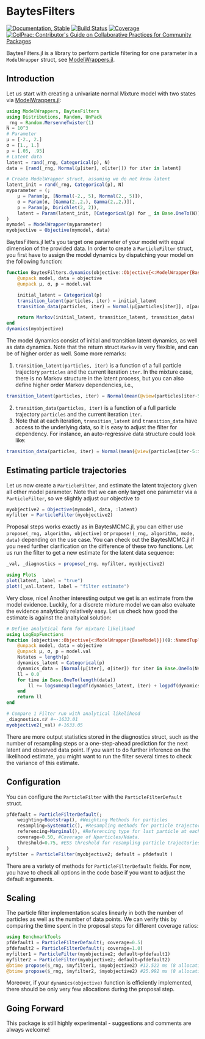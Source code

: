 # BaytesFilters

<!---
![logo](docs/src/assets/logo.svg)
[![CI](xxx)](xxx)
[![arXiv article](xxx)](xxx)

-->
[![Documentation, Stable](https://img.shields.io/badge/docs-stable-blue.svg)](https://paschermayr.github.io/BaytesFilters.jl/)
[![Build Status](https://github.com/paschermayr/BaytesFilters.jl/actions/workflows/CI.yml/badge.svg?branch=main)](https://github.com/paschermayr/BaytesFilters.jl/actions/workflows/CI.yml?query=branch%3Amain)
[![Coverage](https://codecov.io/gh/paschermayr/BaytesFilters.jl/branch/main/graph/badge.svg)](https://codecov.io/gh/paschermayr/BaytesFilters.jl)
[![ColPrac: Contributor's Guide on Collaborative Practices for Community Packages](https://img.shields.io/badge/ColPrac-Contributor's%20Guide-blueviolet)](https://github.com/SciML/ColPrac)


BaytesFilters.jl is a library to perform particle filtering for one parameter in a `ModelWrapper` struct, see [ModelWrappers.jl](https://github.com/paschermayr/ModelWrappers.jl).

## Introduction

Let us start with creating a univariate normal Mixture model with two states via [ModelWrappers.jl](https://github.com/paschermayr/ModelWrappers.jl):
```julia
using ModelWrappers, BaytesFilters
using Distributions, Random, UnPack
_rng = Random.MersenneTwister(1)
N = 10^3
# Parameter
μ = [-2., 2.]
σ = [1., 1.]
p = [.05, .95]
# Latent data
latent = rand(_rng, Categorical(p), N)
data = [rand(_rng, Normal(μ[iter], σ[iter])) for iter in latent]

# Create ModelWrapper struct, assuming we do not know latent
latent_init = rand(_rng, Categorical(p), N)
myparameter = (;
    μ = Param(μ, [Normal(-2., 5), Normal(2., 5)]),
    σ = Param(σ, [Gamma(2.,2.), Gamma(2.,2.)]),
    p = Param(p, Dirichlet(2, 2)),
    latent = Param(latent_init, [Categorical(p) for _ in Base.OneTo(N)]),
)
mymodel = ModelWrapper(myparameter)
myobjective = Objective(mymodel, data)
```

BaytesFilters.jl let's you target one parameter of your model with equal dimension of the provided data. In order to create a `ParticleFilter` struct, you first have to assign the model dynamics by dispatching your model on the following function:

```julia
function BaytesFilters.dynamics(objective::Objective{<:ModelWrapper{BaseModel}})
    @unpack model, data = objective
    @unpack μ, σ, p = model.val

    initial_latent = Categorical(p)
    transition_latent(particles, iter) = initial_latent
    transition_data(particles, iter) = Normal(μ[particles[iter]], σ[particles[iter]])

    return Markov(initial_latent, transition_latent, transition_data)
end
dynamics(myobjective)
```

The model dynamics consist of initial and transition latent dynamics, as well as data dynamics. Note that the return struct `Markov` is very flexible, and can be of higher order as well. Some more remarks:
1. `transition_latent(particles, iter)` is a function of a full particle trajectory `particles` and the current iteration `iter`. In the mixture case, there is no Markov structure in the latent process, but
you can also define higher order Markov dependencies, i.e.,
```julia
transition_latent(particles, iter) = Normal(mean(@view(particles[iter-5:iter-1])), 1)
```
2. `transition_data(particles, iter)` is a function of a full particle trajectory `particles` and the current iteration `iter`.
3. Note that at each iteration, `transition_latent` and `transition_data` have access to the underlying data, so it is easy to adjust the filter for dependency. For instance, an auto-regressive data structure could look like:
```julia
transition_data(particles, iter) = Normal(mean(@view(particles[iter-5:iter-1])), mean(@view(data[iter-2:iter-1])))
```

## Estimating particle trajectories
Let us now create a `ParticleFilter`, and estimate the latent trajectory given all other model parameter. Note that we can only target one parameter via a `ParticleFilter`, so we slightly adjust our objective to
```julia
myobjective2 = Objective(mymodel, data, :latent)
myfilter = ParticleFilter(myobjective2)
```
Proposal steps works exactly as in BaytesMCMC.jl, you can either use `propose(_rng, algorithm, objective)` or `propose!(_rng, algorithm, mode, data)` depending on the use case. You can check out the BaytesMCMC.jl if you need further clarification on the difference of these two functions. Let us run the filter to get a new estimate for the latent data sequence:
```julia
_val, _diagnostics = propose(_rng, myfilter, myobjective2)

using Plots
plot(latent, label = "true")
plot!(_val.latent, label = "filter estimate")
```
Very close, nice! Another interesting output we get is an estimate from the model evidence. Luckily, for a discrete mixture model we can also evaluate the evidence analytically relatively easy. Let us check how good the estimate is against the analtyical solution:
```julia
# Define analytical form for mixture likelihood
using LogExpFunctions
function (objective::Objective{<:ModelWrapper{BaseModel}})(θ::NamedTuple)
    @unpack model, data = objective
    @unpack μ, σ, p = model.val
    Nstates = length(μ)
    dynamics_latent = Categorical(p)
    dynamics_data = [Normal(μ[iter], σ[iter]) for iter in Base.OneTo(Nstates)]
    ll = 0.0
    for time in Base.OneTo(length(data))
        ll += logsumexp(logpdf(dynamics_latent, iter) + logpdf(dynamics_data[iter], data[time]) for iter in Base.OneTo(Nstates))
    end
    return ll
end

# Compare 1 Filter run with analytical likelihood
_diagnostics.ℓℒ #~-1633.01
myobjective2(_val) #-1633.05
```
There are more output statistics stored in the diagnostics struct, such as the number of resampling steps or a one-step-ahead prediction for the next latent and observed data point. If you want to do further inference on the likelihood estimate, you might want to run the filter several times to check the variance of this estimate.

## Configuration

You can configure the `ParticleFilter` with the `ParticleFilterDefault` struct.
```julia
pfdefault = ParticleFilterDefault(;
    weighting=Bootstrap(), #Weighting Methods for particles
    resampling=Systematic(), #Resampling methods for particle trajectories
    referencing=Marginal(), #Referencing type for last particle at each iteration - either Conditional, Ancestral or Marginal Implementation.
    coverage=0.50, #Coverage of Nparticles/Ndata.
    threshold=0.75, #ESS threshold for resampling particle trajectories.
)
myfilter = ParticleFilter(myobjective2; default = pfdefault )
```

There are a variety of methods for `ParticleFilterDefault` fields. For now, you have to check all options in the code base if you want to adjust the default arguments.

## Scaling

The particle filter implementation scales linearly in both the number of particles as well as the number of data points. We can verify this by comparing the time spent in the proposal steps for different coverage ratios:
```julia
using BenchmarkTools
pfdefault1 = ParticleFilterDefault(; coverage=0.5)
pfdefault2 = ParticleFilterDefault(; coverage=1.0)
myfilter1 = ParticleFilter(myobjective2; default=pfdefault1)
myfilter2 = ParticleFilter(myobjective2; default=pfdefault2)
@btime propose($_rng, $myfilter1, $myobjective2) #12.522 ms (8 allocations: 16.20 KiB)
@btime propose($_rng, $myfilter2, $myobjective2) #25.992 ms (8 allocations: 16.20 KiB)
```
Moreover, if your `dynamics(objective)` function is efficiently implemented, there should be only very few allocations during the proposal step.

## Going Forward

This package is still highly experimental - suggestions and comments are always welcome!

<!---
# Citing Baytes.jl

If you use Baytes.jl for your own research, please consider citing the following publication: ...
-->
